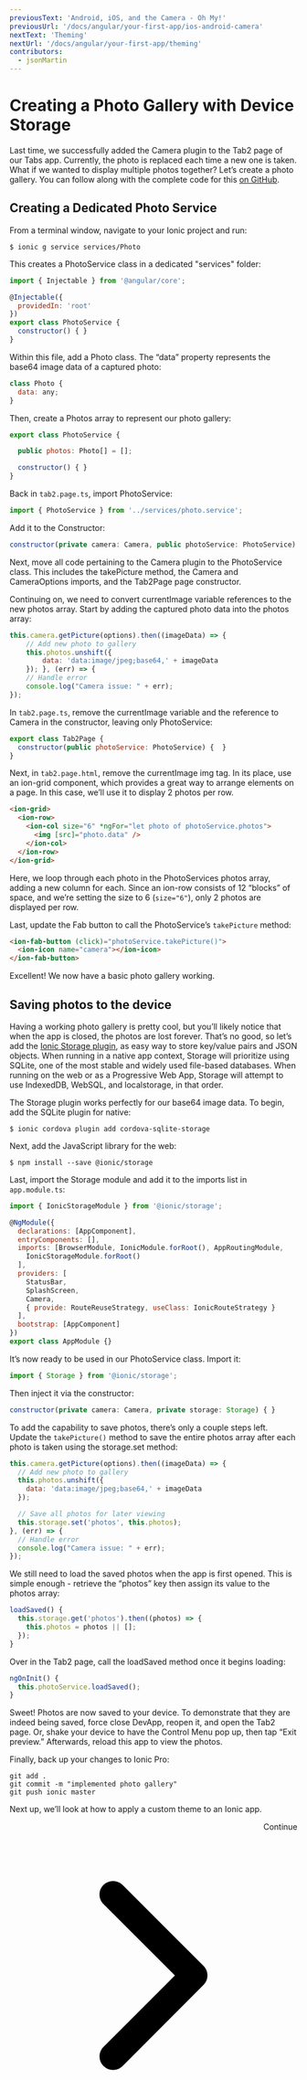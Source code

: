 ```yaml
---
previousText: 'Android, iOS, and the Camera - Oh My!'
previousUrl: '/docs/angular/your-first-app/ios-android-camera'
nextText: 'Theming'
nextUrl: '/docs/angular/your-first-app/theming'
contributors:
  - jsonMartin
---
```


# Creating a Photo Gallery with Device Storage

Last time, we successfully added the Camera plugin to the Tab2 page of our Tabs app. Currently, the photo is replaced each time a new one is taken. What if we wanted to display multiple photos together? Let’s create a photo gallery. You can follow along with the complete code for this [on GitHub](https://github.com/ionic-team/photo-gallery-tutorial-ionic4).

## Creating a Dedicated Photo Service
From a terminal window, navigate to your Ionic project and run:

```shell
$ ionic g service services/Photo
```

This creates a PhotoService class in a dedicated "services" folder:

```Javascript
import { Injectable } from '@angular/core';

@Injectable({
  providedIn: 'root'
})
export class PhotoService {
  constructor() { }
}
```

Within this file, add a Photo class. The “data” property represents the base64 image data of a captured photo:

```Javascript
class Photo {
  data: any;
}
```

Then, create a Photos array to represent our photo gallery:

```Javascript
export class PhotoService {

  public photos: Photo[] = [];

  constructor() { }
}
```

Back in `tab2.page.ts`, import PhotoService:

```Javascript
import { PhotoService } from '../services/photo.service';
```

Add it to the Constructor:

```Javascript
constructor(private camera: Camera, public photoService: PhotoService) {  }
```

Next, move all code pertaining to the Camera plugin to the PhotoService class. This includes the takePicture method, the Camera and CameraOptions imports, and the Tab2Page page constructor.

Continuing on, we need to convert currentImage variable references to the new photos array. Start by adding the captured photo data into the photos array:

```Javascript
this.camera.getPicture(options).then((imageData) => {
    // Add new photo to gallery
    this.photos.unshift({
        data: 'data:image/jpeg;base64,' + imageData
    }); }, (err) => {
    // Handle error
    console.log("Camera issue: " + err);
});
```

In `tab2.page.ts`, remove the currentImage variable and the reference to Camera in the constructor, leaving only PhotoService:

```Javascript
export class Tab2Page {
  constructor(public photoService: PhotoService) {  }
}
```

Next, in `tab2.page.html`, remove the currentImage img tag. In its place, use an ion-grid component, which provides a great way to arrange elements on a page. In this case, we’ll use it to display 2 photos per row.

```html
<ion-grid>
  <ion-row>
    <ion-col size="6" *ngFor="let photo of photoService.photos">
      <img [src]="photo.data" />
    </ion-col>
  </ion-row>
</ion-grid>
```

Here, we loop through each photo in the PhotoServices photos array, adding a new column for each. Since an ion-row consists of 12 “blocks” of space, and we’re setting the size to 6 (`size="6"`), only 2 photos are displayed per row.

Last, update the Fab button to call the PhotoService’s `takePicture` method:

```Html
<ion-fab-button (click)="photoService.takePicture()">
  <ion-icon name="camera"></ion-icon>
</ion-fab-button>
```

Excellent! We now have a basic photo gallery working.

## Saving photos to the device

Having a working photo gallery is pretty cool, but you’ll likely notice that when the app is closed, the photos are lost forever. That’s no good, so let’s add the [Ionic Storage plugin](https://ionicframework.com/docs/storage/), as easy way to store key/value pairs and JSON objects. When running in a native app context, Storage will prioritize using SQLite, one of the most stable and widely used file-based databases. When running on the web or as a Progressive Web App, Storage will attempt to use IndexedDB, WebSQL, and localstorage, in that order.

The Storage plugin works perfectly for our base64 image data. To begin, add the SQLite plugin for native:

```shell
$ ionic cordova plugin add cordova-sqlite-storage
```

Next, add the JavaScript library for the web:

```shell
$ npm install --save @ionic/storage
```

Last, import the Storage module and add it to the imports list in `app.module.ts`:

```Javascript
import { IonicStorageModule } from '@ionic/storage';

@NgModule({
  declarations: [AppComponent],
  entryComponents: [],
  imports: [BrowserModule, IonicModule.forRoot(), AppRoutingModule,
    IonicStorageModule.forRoot()
  ],
  providers: [
    StatusBar,
    SplashScreen,
    Camera,
    { provide: RouteReuseStrategy, useClass: IonicRouteStrategy }
  ],
  bootstrap: [AppComponent]
})
export class AppModule {}
```

It’s now ready to be used in our PhotoService class. Import it:

```Javascript
import { Storage } from '@ionic/storage';
```

Then inject it via the constructor:

```Javascript
constructor(private camera: Camera, private storage: Storage) { }
```

To add the capability to save photos, there’s only a couple steps left. Update the `takePicture()` method to save the entire photos array after each photo is taken using the storage.set method:

```Javascript
this.camera.getPicture(options).then((imageData) => {
  // Add new photo to gallery
  this.photos.unshift({
    data: 'data:image/jpeg;base64,' + imageData
  });

  // Save all photos for later viewing
  this.storage.set('photos', this.photos);
}, (err) => {
  // Handle error
  console.log("Camera issue: " + err);
});
```

We still need to load the saved photos when the app is first opened. This is simple enough - retrieve the “photos” key then assign its value to the photos array:

```Javascript
loadSaved() {
  this.storage.get('photos').then((photos) => {
    this.photos = photos || [];
  });
}
```

Over in the Tab2 page, call the loadSaved method once it begins loading:

```Javascript
ngOnInit() {
  this.photoService.loadSaved();
}
```

Sweet! Photos are now saved to your device. To demonstrate that they are indeed being saved, force close DevApp, reopen it, and open the Tab2 page.  Or, shake your device to have the Control Menu pop up, then tap “Exit preview.” Afterwards, reload this app to view the photos.

Finally, back up your changes to Ionic Pro:

```shell
git add .
git commit -m "implemented photo gallery"
git push ionic master
```

Next up, we’ll look at how to apply a custom theme to an Ionic app.

<div style="text-align:right;">
  <docs-button href="/docs/developer-resources/guides/first-app-v4/theming">Continue <svg viewBox="0 0 512 512"><path d="M294.1 256L167 129c-9.4-9.4-9.4-24.6 0-33.9s24.6-9.3 34 0L345 239c9.1 9.1 9.3 23.7.7 33.1L201.1 417c-4.7 4.7-10.9 7-17 7s-12.3-2.3-17-7c-9.4-9.4-9.4-24.6 0-33.9l127-127.1z"></path></svg></docs-button>
</div>